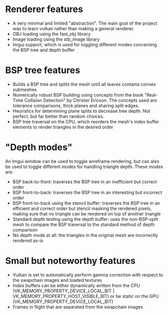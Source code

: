 # Renderer features
* A very minimal and limited "abstraction". The main goal of the project was to learn vulkan rather than making a general renderer.
* OBJ loading using the fast_obj library
* Image loading using the stb_image library
* Imgui support, which is used for toggling different modes concerning the BSP tree and depth buffer

# BSP tree features
* Builds a BSP tree and splits the mesh until all leaves contains convex submeshes
* Numerically robust BSP building using concepts from the book "Real-Time Collision Detection" by Christer Ericson. The concepts used are tolerance comparisons, thick planes and sharing split edges.
* Heuristics for determining plane splits to decrease tree depth. Not perfect, but far better than random choices.
* BSP tree traversal on the CPU, which reorders the mesh's index buffer elements to render triangles in the desired order

# "Depth modes"
An Imgui window can be used to toggle wireframe rendering, but can also be used to toggle different modes for handling triangle depth. These modes are:
* BSP back-to-front: traverses the BSP tree in an inefficient but correct order
* BSP front-to-back: traverses the BSP tree in an interesting but incorrect order
* BSP front-to-back using the stencil buffer: traverses the BSP tree in an efficient and correct order but stencil masking the rendered pixels, making sure that no triangle can be rendered on top of another triangle
* Standard depth testing using the depth buffer: uses the non-BSP-split mesh to compare the BSP traversal to the standard method of depth comparison
* No depth mode at all: the triangles in the original mesh are incorrectly rendered as-is

# Small but noteworthy features
* Vulkan is set to automatically perform gamma correction with respect to the swapchain images and loaded textures
* Index buffers can be either dynamically written from the CPU (VK_MEMORY_PROPERTY_DEVICE_LOCAL_BIT | VK_MEMORY_PROPERTY_HOST_VISIBLE_BIT) or be static on the GPU (VK_MEMORY_PROPERTY_DEVICE_LOCAL_BIT)
* Frames in flight that are separated from the swapchain images
